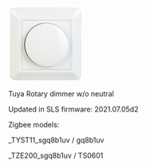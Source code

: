 ![icon](icon.png)

Tuya Rotary dimmer w/o neutral 

Updated in SLS firmware: 2021.07.05d2

Zigbee models:

_TYST11_sgq8b1uv / gq8b1uv

_TZE200_sgq8b1uv / TS0601
